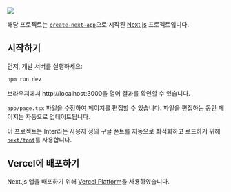 <img src="https://github.com/dodam24/portfolio-website/assets/121652059/bd5fe0e1-b36a-41d5-8f95-60f0d3059c39">


해당 프로젝트는 [`create-next-app`](https://github.com/vercel/next.js/tree/canary/packages/create-next-app)으로 시작된 [Next.js](https://nextjs.org/) 프로젝트입니다.


## 시작하기

먼저, 개발 서버를 실행하세요:

```bash
npm run dev
```

브라우저에서 http://localhost:3000을 열어 결과를 확인할 수 있습니다.

`app/page.tsx` 파일을 수정하여 페이지를 편집할 수 있습니다. 파일을 편집하는 동안 페이지는 자동으로 업데이트됩니다.

이 프로젝트는 Inter라는 사용자 정의 구글 폰트를 자동으로 최적화하고 로드하기 위해 [`next/font`](https://nextjs.org/docs/basic-features/font-optimization)를 사용합니다.


## Vercel에 배포하기

Next.js 앱을 배포하기 위해 [Vercel Platform](https://vercel.com/new?utm_medium=default-template&filter=next.js&utm_source=create-next-app&utm_campaign=create-next-app-readme)을 사용하였습니다.
